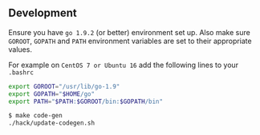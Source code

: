 ## Development

Ensure you have `go 1.9.2` (or better) environment set up.
Also make sure `GOROOT`, `GOPATH` and `PATH` environment variables are set to their appropriate values.

For example on `CentOS 7 or Ubuntu 16` add the following lines to your `.bashrc`

```bash
export GOROOT="/usr/lib/go-1.9"
export GOPATH="$HOME/go"
export PATH="$PATH:$GOROOT/bin:$GOPATH/bin"
```

```bash
$ make code-gen
./hack/update-codegen.sh

```